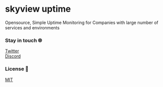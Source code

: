 # skyview uptime

Opensource, Simple Uptime Monitoring for Companies with large number of services and environments

### Stay in touch 🌐
[Twitter](https://twitter.com/use_bruno) <br />
[Discord](https://discord.com/invite/KgcZUncpjq)

### License 📄
[MIT](license.md)